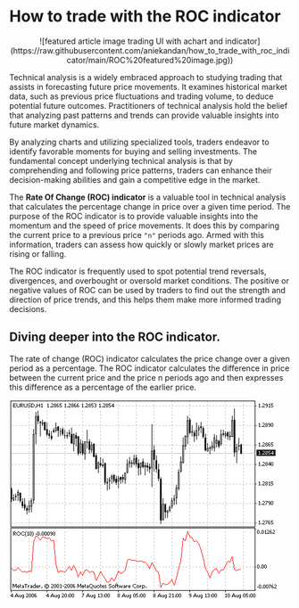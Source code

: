 # How to trade with the ROC indicator

<p align="center">
  ![featured article image trading UI with achart and indicator](https://raw.githubusercontent.com/aniekandan/how_to_trade_with_roc_indicator/main/ROC%20featured%20image.jpg))
</p>

Technical analysis is a widely embraced approach to studying trading that assists in forecasting future price movements. It examines historical market data, such as previous price fluctuations and trading volume, to deduce potential future outcomes. Practitioners of technical analysis hold the belief that analyzing past patterns and trends can provide valuable insights into future market dynamics. 

By analyzing charts and utilizing specialized tools, traders endeavor to identify favorable moments for buying and selling investments. The fundamental concept underlying technical analysis is that by comprehending and following price patterns, traders can enhance their decision-making abilities and gain a competitive edge in the market.

The **Rate Of Change (ROC) indicator** is a valuable tool in technical analysis that calculates the percentage change in price over a given time period. The purpose of the ROC indicator is to provide valuable insights into the momentum and the speed of price movements. It does this by comparing the current price to a previous price `"n"` periods ago. Armed with this information, traders can assess how quickly or slowly market prices are rising or falling.

The ROC indicator is frequently used to spot potential trend reversals, divergences, and overbought or oversold market conditions. The positive or negative values of ROC can be used by traders to find out the strength and direction of price trends, and this helps them make more informed trading decisions.

## Diving deeper into the ROC indicator.

The rate of change (ROC) indicator calculates the price change over a given period as a percentage. The ROC indicator calculates the difference in price between the current price and the price n periods ago and then expresses this difference as a percentage of the earlier price.

![ROC indicator in MT5](https://github.com/aniekandan/how_to_trade_with_roc_indicator/blob/main/roc_1.gif?raw=true)





